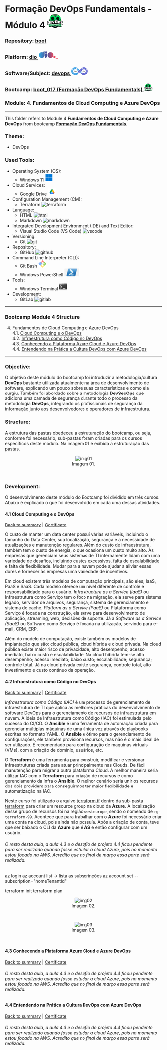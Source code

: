# Formação DevOps Fundamentals - Módulo 4   <img src="../0-aux/logo_boot.png" alt="boot_017" width="auto" height="45">

### Repository: [boot](../../../../)   
### Platform: <a href="../../../">dio   <img src="https://github.com/PedroHeeger/main/blob/main/0-aux/logos/plataforma/dio.jpeg" alt="dio" width="auto" height="25"></a>   
### Software/Subject: <a href="../../">devops   <img src="https://github.com/PedroHeeger/main/blob/main/0-aux/logos/content/devops.png" alt="devops" width="auto" height="25"></a>
### Bootcamp: <a href="../">boot_017 (Formação DevOps Fundamentals)   <img src="../0-aux/logo_boot.png" alt="boot_017" width="auto" height="25"></a>
### Module: 4. Fundamentos de Cloud Computing e Azure DevOps 

---

This folder refers to Module 4 **Fundamentos de Cloud Computing e Azure DevOps** from bootcamp [**Formação DevOps Fundamentals**](../).

### Theme:
- DevOps

### Used Tools:
- Operating System (OS): 
  - Windows 11   <img src="https://github.com/PedroHeeger/main/blob/main/0-aux/logos/software/windows11.png" alt="windows11" width="auto" height="25">
- Cloud Services:
  - Google Drive <img src="https://github.com/PedroHeeger/main/blob/main/0-aux/logos/software/google_drive.png" alt="google_drive" width="auto" height="25">
- Configuration Management (CM):
  - Terraform   <img src="https://cdn.jsdelivr.net/gh/devicons/devicon/icons/terraform/terraform-original.svg" alt="terraform" width="auto" height="25">
- Language:
  - HTML   <img src="https://cdn.jsdelivr.net/gh/devicons/devicon/icons/html5/html5-original.svg" alt="html" width="auto" height="25">
  - Markdown   <img src="https://cdn.jsdelivr.net/gh/devicons/devicon/icons/markdown/markdown-original.svg" alt="markdown" width="auto" height="25">
- Integrated Development Environment (IDE) and Text Editor:
  - Visual Studio Code (VS Code)   <img src="https://cdn.jsdelivr.net/gh/devicons/devicon/icons/vscode/vscode-original.svg" alt="vscode" width="auto" height="25">
- Versioning: 
  - Git   <img src="https://cdn.jsdelivr.net/gh/devicons/devicon/icons/git/git-original.svg" alt="git" width="auto" height="25">
- Repository:
  - GitHub   <img src="https://cdn.jsdelivr.net/gh/devicons/devicon/icons/github/github-original.svg" alt="github" width="auto" height="25">
- Command Line Interpreter (CLI):
  - Git Bash   <img src="https://github.com/PedroHeeger/main/blob/main/0-aux/logos/software/git_bash.svg" alt="git_bash" width="auto" height="25">
  - Windows PowerShell   <img src="https://github.com/PedroHeeger/main/blob/main/0-aux/logos/software/windows_power_shell.png" alt="windows_power_shell" width="auto" height="25">
- Tools:
  - Windows Terminal   <img src="https://github.com/PedroHeeger/main/blob/main/0-aux/logos/software/windows_terminal.png" alt="windows_terminal" width="auto" height="25">
- Development:
  - GitLab   <img src="https://cdn.jsdelivr.net/gh/devicons/devicon/icons/gitlab/gitlab-original.svg" alt="gitlab" width="auto" height="25">

---

### Bootcamp Module 4 Structure
4. <a name="item4">Fundamentos de Cloud Computing e Azure DevOps</a><br>
  4.1. <a href="#item4.1">Cloud Computing e o DevOps</a><br>
  4.2. <a href="#item4.2">Infraestrutura como Código no DevOps</a><br>
  4.3. <a href="#item4.3">Conhecendo a Plataforma Azure Cloud e Azure DevOps</a><br>
  4.4. <a href="#item4.4">Entendendo na Prática a Cultura DevOps com Azure DevOps</a><br>

---

### Objective:
O objetivo deste módulo do bootcamp foi introduzir a metodologia/cultura **DevOps** bastante utilizada atualmente na área de desenvolvimento de software, explicando um pouco sobre suas características e como ela surgiu. Também foi abordado sobre a metodologia **DevSecOps** que adiciona uma camada de segurança durante todo o processo da metodologia **DevOps**, integrando os profissionais de segurança da informação junto aos desenvolvedores e operadores de infraestrutura.

### Structure:
A estrutura das pastas obedeceu a estruturação do bootcamp, ou seja, conforme foi necessário, sub-pastas foram criadas para os cursos específicos deste módulo. Na imagem 01 é exibida a estruturação das pastas. 

<div align="Center"><figure>
    <img src="../0-aux/md4-img01.png" alt="img01"><br>
    <figcaption>Imagem 01.</figcaption>
</figure></div><br>

### Development:
O desenvolvimento deste módulo do Bootcamp foi dividido em três cursos. Abaixo é explicado o que foi desenvolvido em cada uma dessas atividades.

<a name="item4.1"><h4>4.1 Cloud Computing e o DevOps</h4></a>[Back to summary](#item4) | <a href="https://github.com/PedroHeeger/main/blob/main/cert_ti/04-curso/development/devops/(24-02-22)_Cloud_Computing...DevOps_PH_DIO.pdf">Certificate</a>

O custo de manter um data center possuí várias variáveis, incluindo o tamanho do Data Center, sua localização, segurança e a necessidade de atualizações e manutenção regulares. Além do custo de infraestrutura, também tem o custo de energia, o que ocasiona um custo muito alto. As empresas que gerenciam seus sistemas de TI internamente lidam com uma variedade de desafios, incluindo custos excessivos, falta de escalabilidade e falta de flexibilidade. Mudar para a nuvem pode ajudar a aliviar essas dores e fornecer às empresas uma variedade de incentivos.

Em cloud existem três modelos de computação principais, são eles; IaaS, PaaS e SaaS. Cada modelo oferece um nível diferente de controle e responsabilidade para o usuário. *Infrastructure as a Service (IaaS)* ou Infraestrutura como Serviço tem o foco na migração, ela serve para sistema legado, servidor de arquivos, segurança, sistema de gerenciamento e sistema de cache. *Platform as a Service (PaaS)* ou Plataforma como Serviço é focada na construção, ela serve para desenvolvimento de aplicação, streaming, web, decisões de suporte. Já a *Software as a Service (SaaS)* ou Software como Serviço é focada na utilização, servindo para e-mail, CRM, ERP.

Além do modelo de computação, existe também os modelos de implantação que são: cloud pública, cloud híbrida e cloud privada. Na cloud pública existe maior risco de privacidade, alto desempenho, acesso imediato, baixo custo e escalabilidade. Na cloud híbrida tem-se alto desempenho; acesso imediato; baixo custo; escalabilidade; segurança; controle total. Já na cloud privada existe segurança, controle total, alto investimento e custo contínuo da operação.

<a name="item4.2"><h4>4.2 Infraestrutura como Código no DevOps</h4></a>[Back to summary](#item4) | <a href="https://github.com/PedroHeeger/main/blob/main/cert_ti/04-curso/development/devops/(24-02-22)_Infraestrutura...Codigo...DevOps_PH_DIO.pdf">Certificate</a>

*Infraestrutura como Código (IAC)* é um processo de gerenciamento de infraestrutura de TI que aplica as melhores práticas do desenvolvimento de software DevOps para o gerenciamento de recursos de infraestrutura em nuvem. A ideia de Infraestrutura como Código (IAC) foi estimulada pelo sucesso do CI/CD. O **Ansible** é uma ferramenta de automação criada para gerenciar múltiplas máquinas de uma única vez através de playbooks escritas no formato YAML. O **Ansible** é ótimo para o gerenciamento de configurações, ele também provisiona recursos, mas não é o mais ideal de ser utilizado. É recomendado para configuração de maquinas virtuais (VMs), com a criação de domínio, usuários, etc.

O **Terraform** é uma ferramenta para construir, modificar e versionar infraestruturas criada para atuar principalmente nas Clouds. De fácil manutenção para migrar a outra plataforma Cloud. A melhor maneira seria utilizar IAC com o **Terraform** para criação de recursos e como gerenciamento da Infra o **Ansible**. O melhor cenário seria unir os recursos dos dois providers para conseguirmos ter maior flexibilidade e automatização na IAC.

Neste curso foi utilizado o arquivo [terraform.tf](./terraform/terraform.tf) dentro da sub-pasta [terraform](./terraform/) para criar um resource group na cloud da **Azure**. A localização desse grupo de recursos foi na região `westeurope`, sendo o nomeado de `rg-terraform-99`. Acontece que para trabalhar com o **Azure** foi necessário criar uma conta na cloud, pois ainda não possuía. Após a criação de conta, teve que ser baixado o CLI da **Azure** que é **AS** e então configurar com um usuário.

###### O resto desta aula, a aula 4.3 e o desafio de projeto 4.4 ficou pendente para ser realizado quando fosse estudar a cloud Azure, pois no momento estou focado na AWS. Acredito que no final de março essa parte será realizada.

az login
az account list -> lista as subscrinções
az account set --subscription="homeTenantId"

terraform init
terraform plan

<div align="Center"><figure>
    <img src="../0-aux/md4-img02.png" alt="img02"><br>
    <figcaption>Imagem 02.</figcaption>
</figure></div><br>

<div align="Center"><figure>
    <img src="../0-aux/md4-img03.png" alt="img03"><br>
    <figcaption>Imagem 03.</figcaption>
</figure></div><br>


<a name="item4.3"><h4>4.3 Conhecendo a Plataforma Azure Cloud e Azure DevOps</h4></a>[Back to summary](#item4) | <a href="https://github.com/PedroHeeger/main/blob/main/cert_ti/04-curso/development/devops/(24-02-23)...Plataforma_Azure_Cloud...Azure_DevOps_PH_DIO.pdf">Certificate</a>


###### O resto desta aula, a aula 4.3 e o desafio de projeto 4.4 ficou pendente para ser realizado quando fosse estudar a cloud Azure, pois no momento estou focado na AWS. Acredito que no final de março essa parte será realizada.


<a name="item4.4"><h4>4.4 Entendendo na Prática a Cultura DevOps com Azure DevOps</h4></a>[Back to summary](#item4) | <a href="https://github.com/PedroHeeger/main/blob/main/cert_ti/04-curso/development/devops/(24-02-23)_DP_Entendendo...Cultura_DevOps...Azure_DevOps_PH_DIO.pdf">Certificate</a>

###### O resto desta aula, a aula 4.3 e o desafio de projeto 4.4 ficou pendente para ser realizado quando fosse estudar a cloud Azure, pois no momento estou focado na AWS. Acredito que no final de março essa parte será realizada.